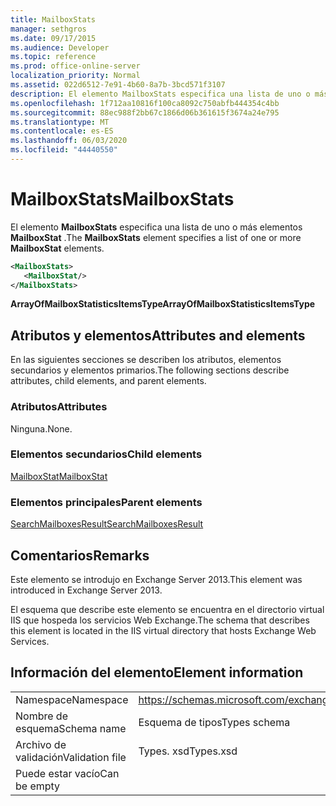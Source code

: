 ```yaml
---
title: MailboxStats
manager: sethgros
ms.date: 09/17/2015
ms.audience: Developer
ms.topic: reference
ms.prod: office-online-server
localization_priority: Normal
ms.assetid: 022d6512-7e91-4b60-8a7b-3bcd571f3107
description: El elemento MailboxStats especifica una lista de uno o más elementos MailboxStat.
ms.openlocfilehash: 1f712aa10816f100ca8092c750abfb444354c4bb
ms.sourcegitcommit: 88ec988f2bb67c1866d06b361615f3674a24e795
ms.translationtype: MT
ms.contentlocale: es-ES
ms.lasthandoff: 06/03/2020
ms.locfileid: "44440550"
---
```

# <a name="mailboxstats"></a><span data-ttu-id="cdc78-103">MailboxStats</span><span class="sxs-lookup"><span data-stu-id="cdc78-103">MailboxStats</span></span>

<span data-ttu-id="cdc78-104">El elemento **MailboxStats** especifica una lista de uno o más elementos **MailboxStat** .</span><span class="sxs-lookup"><span data-stu-id="cdc78-104">The **MailboxStats** element specifies a list of one or more **MailboxStat** elements.</span></span> 
  
```XML
<MailboxStats>
   <MailboxStat/>
</MailboxStats>
```

<span data-ttu-id="cdc78-105">**ArrayOfMailboxStatisticsItemsType**</span><span class="sxs-lookup"><span data-stu-id="cdc78-105">**ArrayOfMailboxStatisticsItemsType**</span></span>

## <a name="attributes-and-elements"></a><span data-ttu-id="cdc78-106">Atributos y elementos</span><span class="sxs-lookup"><span data-stu-id="cdc78-106">Attributes and elements</span></span>

<span data-ttu-id="cdc78-107">En las siguientes secciones se describen los atributos, elementos secundarios y elementos primarios.</span><span class="sxs-lookup"><span data-stu-id="cdc78-107">The following sections describe attributes, child elements, and parent elements.</span></span>
  
### <a name="attributes"></a><span data-ttu-id="cdc78-108">Atributos</span><span class="sxs-lookup"><span data-stu-id="cdc78-108">Attributes</span></span>

<span data-ttu-id="cdc78-109">Ninguna.</span><span class="sxs-lookup"><span data-stu-id="cdc78-109">None.</span></span>
  
### <a name="child-elements"></a><span data-ttu-id="cdc78-110">Elementos secundarios</span><span class="sxs-lookup"><span data-stu-id="cdc78-110">Child elements</span></span>

[<span data-ttu-id="cdc78-111">MailboxStat</span><span class="sxs-lookup"><span data-stu-id="cdc78-111">MailboxStat</span></span>](mailboxstat.md)
  
### <a name="parent-elements"></a><span data-ttu-id="cdc78-112">Elementos principales</span><span class="sxs-lookup"><span data-stu-id="cdc78-112">Parent elements</span></span>

[<span data-ttu-id="cdc78-113">SearchMailboxesResult</span><span class="sxs-lookup"><span data-stu-id="cdc78-113">SearchMailboxesResult</span></span>](searchmailboxesresult.md)
  
## <a name="remarks"></a><span data-ttu-id="cdc78-114">Comentarios</span><span class="sxs-lookup"><span data-stu-id="cdc78-114">Remarks</span></span>

<span data-ttu-id="cdc78-115">Este elemento se introdujo en Exchange Server 2013.</span><span class="sxs-lookup"><span data-stu-id="cdc78-115">This element was introduced in Exchange Server 2013.</span></span>
  
<span data-ttu-id="cdc78-116">El esquema que describe este elemento se encuentra en el directorio virtual IIS que hospeda los servicios Web Exchange.</span><span class="sxs-lookup"><span data-stu-id="cdc78-116">The schema that describes this element is located in the IIS virtual directory that hosts Exchange Web Services.</span></span>
  
## <a name="element-information"></a><span data-ttu-id="cdc78-117">Información del elemento</span><span class="sxs-lookup"><span data-stu-id="cdc78-117">Element information</span></span>

|||
|:-----|:-----|
|<span data-ttu-id="cdc78-118">Namespace</span><span class="sxs-lookup"><span data-stu-id="cdc78-118">Namespace</span></span>  <br/> |https://schemas.microsoft.com/exchange/services/2006/types  <br/> |
|<span data-ttu-id="cdc78-119">Nombre de esquema</span><span class="sxs-lookup"><span data-stu-id="cdc78-119">Schema name</span></span>  <br/> |<span data-ttu-id="cdc78-120">Esquema de tipos</span><span class="sxs-lookup"><span data-stu-id="cdc78-120">Types schema</span></span>  <br/> |
|<span data-ttu-id="cdc78-121">Archivo de validación</span><span class="sxs-lookup"><span data-stu-id="cdc78-121">Validation file</span></span>  <br/> |<span data-ttu-id="cdc78-122">Types. xsd</span><span class="sxs-lookup"><span data-stu-id="cdc78-122">Types.xsd</span></span>  <br/> |
|<span data-ttu-id="cdc78-123">Puede estar vacío</span><span class="sxs-lookup"><span data-stu-id="cdc78-123">Can be empty</span></span>  <br/> ||
   

